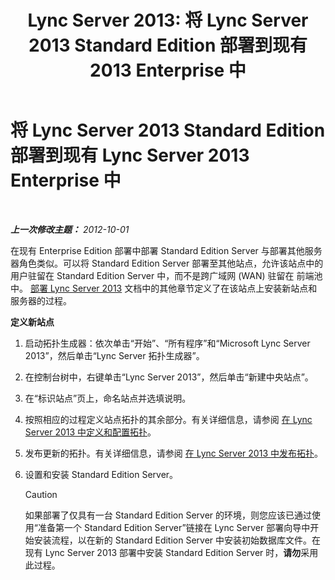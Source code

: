 ﻿---
title: "Lync Server 2013: 将 Lync Server 2013 Standard Edition 部署到现有 2013 Enterprise 中"
TOCTitle: 将 Lync Server 2013 Standard Edition 部署到现有 Lync Server 2013 Enterprise 中
ms:assetid: 05ea128d-6c94-49b3-b28b-477367196425
ms:mtpsurl: https://technet.microsoft.com/zh-cn/library/Gg398112(v=OCS.15)
ms:contentKeyID: 49311878
ms.date: 05/19/2016
mtps_version: v=OCS.15
ms.translationtype: HT
---

# 将 Lync Server 2013 Standard Edition 部署到现有 Lync Server 2013 Enterprise 中

 

_**上一次修改主题：** 2012-10-01_

在现有 Enterprise Edition 部署中部署 Standard Edition Server 与部署其他服务器角色类似。可以将 Standard Edition Server 部署至其他站点，允许该站点中的用户驻留在 Standard Edition Server 中，而不是跨广域网 (WAN) 驻留在 前端池中。 [部署 Lync Server 2013](lync-server-2013-deploying-lync-server.md) 文档中的其他章节定义了在该站点上安装新站点和服务器的过程。

**定义新站点**

1.  启动拓扑生成器：依次单击“开始”、“所有程序”和“Microsoft Lync Server 2013”，然后单击“Lync Server 拓扑生成器”。

2.  在控制台树中，右键单击“Lync Server 2013”，然后单击“新建中央站点”。

3.  在“标识站点”页上，命名站点并选填说明。

4.  按照相应的过程定义站点拓扑的其余部分。有关详细信息，请参阅 [在 Lync Server 2013 中定义和配置拓扑](lync-server-2013-defining-and-configuring-the-topology.md)。

5.  发布更新的拓扑。有关详细信息，请参阅 [在 Lync Server 2013 中发布拓扑](lync-server-2013-publish-the-topology.md)。

6.  设置和安装 Standard Edition Server。
    
    > [!CAUTION]
    > 如果部署了仅具有一台 Standard Edition Server 的环境，则您应该已通过使用“准备第一个 Standard Edition Server”链接在 Lync Server 部署向导中开始安装流程，以在新的 Standard Edition Server 中安装初始数据库文件。在现有 Lync Server 2013 部署中安装 Standard Edition Server 时，<strong>请勿</strong>采用此过程。


